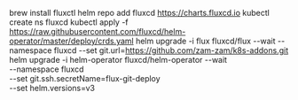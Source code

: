 brew install fluxctl
helm repo add fluxcd https://charts.fluxcd.io
kubectl create ns fluxcd
kubectl apply -f https://raw.githubusercontent.com/fluxcd/helm-operator/master/deploy/crds.yaml
helm upgrade -i flux fluxcd/flux --wait --namespace fluxcd  --set git.url=https://github.com/zam-zam/k8s-addons.git
helm upgrade -i helm-operator fluxcd/helm-operator --wait \
    --namespace fluxcd \
    --set git.ssh.secretName=flux-git-deploy \
    --set helm.versions=v3
